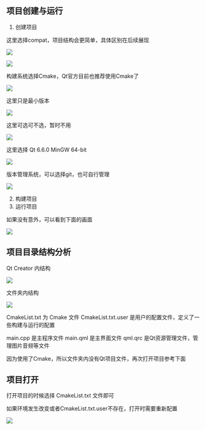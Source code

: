 ## 项目创建与运行

1. 创建项目

这里选择compat，项目结构会更简单，具体区别在后续展现

![](./image/1.png)

![](./image/2.png)

构建系统选择Cmake，Qt官方目前也推荐使用Cmake了

![](./image/3.png)

这里只是最小版本

![](./image/4.png)

这里可选可不选，暂时不用

![](./image/5.png)

这里选择 Qt 6.6.0 MinGW 64-bit

![](./image/6.png)

版本管理系统，可以选择git，也可自行管理

![](./image/7.png)

2. 构建项目
3. 运行项目

如果没有意外，可以看到下面的画面

![](./image/8.png)

## 项目目录结构分析

Qt Creator 内结构

![](./image/9.png)

文件夹内结构

![](./image/10.png)

CmakeList.txt 为 Cmake 文件
CmakeList.txt.user 是用户的配置文件，定义了一些构建与运行的配置

main.cpp 是主程序文件
main.qml 是主界面文件
qml.qrc 是Qt资源管理文件，管理图片音频等文件

因为使用了Cmake，所以文件夹内没有Qt项目文件，再次打开项目参考下面

## 项目打开

打开项目的时候选择 CmakeList.txt 文件即可

如果环境发生改变或者CmakeList.txt.user不存在，打开时需要重新配置

![](./image/11.png)
